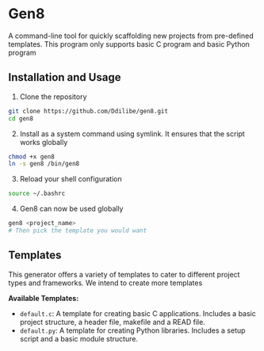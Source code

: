 # Gen8
A command-line tool for quickly scaffolding new projects from pre-defined templates.
This program only supports basic C program and basic Python program
## Installation and Usage
1. Clone the repository
```bash
git clone https://github.com/Ddilibe/gen8.git
cd gen8
``` 
2. Install as a system command using symlink. It ensures that the script works globally
```bash
chmod +x gen8
ln -s gen8 /bin/gen8
```
3. Reload your shell configuration
```bash
source ~/.bashrc
```
4. Gen8 can now be used globally
```bash
gen8 <project_name>
# Then pick the template you would want
```

## Templates

This generator offers a variety of templates to cater to different project types and frameworks.
We intend to create more templates

**Available Templates:**

*   `default.c`: A template for creating basic C applications.  Includes a basic project structure, a header file, makefile and a READ file.
*   `default.py`: A template for creating Python libraries.  Includes a setup script and a basic module structure.
